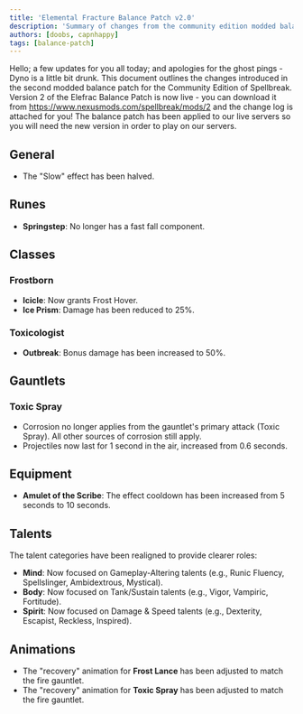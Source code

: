 ```yaml
---
title: 'Elemental Fracture Balance Patch v2.0'
description: 'Summary of changes from the community edition modded balance patch 2.0.'
authors: [doobs, capnhappy]
tags: [balance-patch]
---
```


Hello; a few updates for you all today; and apologies for the ghost pings - Dyno is a little bit drunk. This document outlines the changes introduced in the second modded balance patch for the Community Edition of Spellbreak. Version 2 of the Elefrac Balance Patch is now live - you can download it from https://www.nexusmods.com/spellbreak/mods/2 and the change log is attached for you! The balance patch has been applied to our live servers so you will need the new version in order to play on our servers.

## General
* The "Slow" effect has been halved.
## Runes
* **Springstep**: No longer has a fast fall component.
## Classes
### Frostborn
* **Icicle**: Now grants Frost Hover.
* **Ice Prism**: Damage has been reduced to 25%.
### Toxicologist
* **Outbreak**: Bonus damage has been increased to 50%.

## Gauntlets
### Toxic Spray
* Corrosion no longer applies from the gauntlet's primary attack (Toxic Spray). All other sources of corrosion still apply.
* Projectiles now last for 1 second in the air, increased from 0.6 seconds.

## Equipment
* **Amulet of the Scribe**: The effect cooldown has been increased from 5 seconds to 10 seconds.

## Talents

The talent categories have been realigned to provide clearer roles:
* **Mind**: Now focused on Gameplay-Altering talents (e.g., Runic Fluency, Spellslinger, Ambidextrous, Mystical).
* **Body**: Now focused on Tank/Sustain talents (e.g., Vigor, Vampiric, Fortitude).
* **Spirit**: Now focused on Damage & Speed talents (e.g., Dexterity, Escapist, Reckless, Inspired).

## Animations
* The "recovery" animation for **Frost Lance** has been adjusted to match the fire gauntlet.
* The "recovery" animation for **Toxic Spray** has been adjusted to match the fire gauntlet.